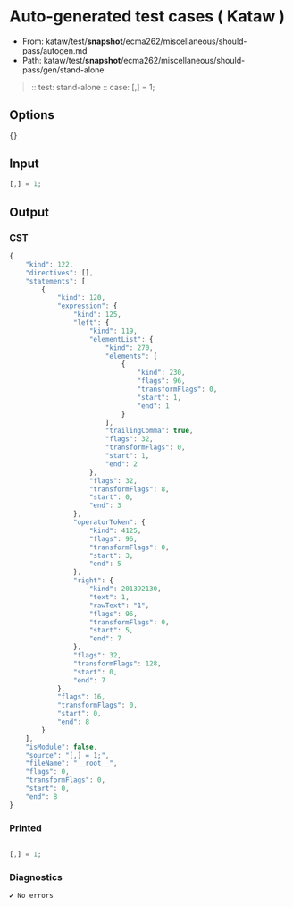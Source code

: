 # Auto-generated test cases ( Kataw )
- From: kataw/test/__snapshot__/ecma262/miscellaneous/should-pass/autogen.md
- Path: kataw/test/__snapshot__/ecma262/miscellaneous/should-pass/gen/stand-alone
> :: test: stand-alone
> :: case: [,] = 1;
## Options

`````js
{}
`````
## Input

`````js
[,] = 1;
`````
## Output

### CST

```javascript
{
    "kind": 122,
    "directives": [],
    "statements": [
        {
            "kind": 120,
            "expression": {
                "kind": 125,
                "left": {
                    "kind": 119,
                    "elementList": {
                        "kind": 270,
                        "elements": [
                            {
                                "kind": 230,
                                "flags": 96,
                                "transformFlags": 0,
                                "start": 1,
                                "end": 1
                            }
                        ],
                        "trailingComma": true,
                        "flags": 32,
                        "transformFlags": 0,
                        "start": 1,
                        "end": 2
                    },
                    "flags": 32,
                    "transformFlags": 8,
                    "start": 0,
                    "end": 3
                },
                "operatorToken": {
                    "kind": 4125,
                    "flags": 96,
                    "transformFlags": 0,
                    "start": 3,
                    "end": 5
                },
                "right": {
                    "kind": 201392130,
                    "text": 1,
                    "rawText": "1",
                    "flags": 96,
                    "transformFlags": 0,
                    "start": 5,
                    "end": 7
                },
                "flags": 32,
                "transformFlags": 128,
                "start": 0,
                "end": 7
            },
            "flags": 16,
            "transformFlags": 0,
            "start": 0,
            "end": 8
        }
    ],
    "isModule": false,
    "source": "[,] = 1;",
    "fileName": "__root__",
    "flags": 0,
    "transformFlags": 0,
    "start": 0,
    "end": 8
}
```

### Printed

```javascript

[,] = 1;
```

### Diagnostics

```javascript
✔ No errors
```

